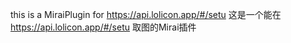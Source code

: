 this is a MiraiPlugin for https://api.lolicon.app/#/setu
这是一个能在 https://api.lolicon.app/#/setu 取图的Mirai插件

